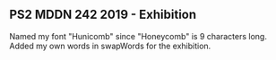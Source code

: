 ## PS2 MDDN 242 2019 - Exhibition

Named my font "Hunicomb" since "Honeycomb" is 9 characters long.
Added my own words in swapWords for the exhibition.
